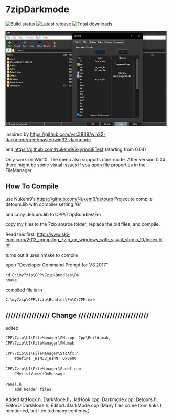 # 7zipDarkmode

[![Build status](https://img.shields.io/github/workflow/status/renfenghuan/7zipDarkmode/Build/master?logo=Github)](https://github.com/renfenghuan/7zipDarkmode)
[![Latest release](https://img.shields.io/github/v/release/renfenghuan/7zipDarkmode?include_prereleases)](https://github.com/renfenghuan/7zipDarkmode/latest)
[![Total downloads](https://img.shields.io/github/downloads/renfenghuan/7zipDarkmode/total.svg)](https://github.com/renfenghuan/7zipDarkmode/releases)

![](7zDark.png)

inspired by https://github.com/ysc3839/win32-darkmode/tree/master/win32-darkmode

and https://github.com/Nukem9/SkyrimSETest	(starting from 0.04)


Only work on Win10. The menu also supports dark mode. After version 0.04 there might be some visual issues if you open file properties in the FileManager.


## How To Compile 

use Nukem9's https://github.com/Nukem9/detours Project to compile detours.lib with compiler setting /Gr

and copy detours.lib to CPP\7zip\Bundles\Fm

copy my files to the 7zip source folder, replace the old files, and compile.

Read this first.
	http://www.ski-epic.com/2012_compiling_7zip_on_windows_with_visual_studio_10/index.html

turns out it uses nmake to compile
	
open "Developer Command Prompt for VS 2017"

	cd C:\my7zip\CPP\7zip\Bundles\Fm
	nmake


compiled file is in 

	C:\my7zip\CPP\7zip\Bundles\Fm\O\7FM.exe
	
	
	
## ///////////////// Change ///////////////////////////

edited

	CPP\7zip\UI\FileManager\FM.cpp, Cpp\Build.mak, CPP\7zip\UI\FileManager\FM.mak
	
	CPP\7zip\UI\FileManager\StdAfx.h
		#define _WIN32_WINNT 0x0600
		
	CPP\7zip\UI\FileManager\Panel.cpp
		CMyListView::OnMessage
		
	Panel.h
		add header files
		
Added
	IatHook.h, DarkMode.h，IatHook.cpp, Darkmode.cpp, Detours.h, EditorUIDarkMode.h, EditorUIDarkMode.cpp
	(Many files come from links I mentioned, but I edited many contents.)
